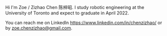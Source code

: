 Hi I'm Zoe / Zizhao Chen 陈梓昭. I study robotic engineering at the University of Toronto and expect to graduate in April 2022.

You can reach me on LinkedIn https://www.linkedin.com/in/chenzizhao/ or by zoe.chenzizhao@gmail.com. 
